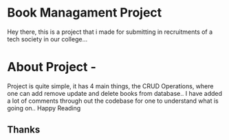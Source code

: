 # Book Managament Project 
Hey there, this is a project that i made for submitting in recruitments of a tech society in our college... 
# About Project - 
Project is quite simple, it has 4 main things, the CRUD Operations, where one can add remove update and delete books from database.. I have added a lot of comments through out the codebase for one to understand what is going on.. 
Happy Reading 
## Thanks 
